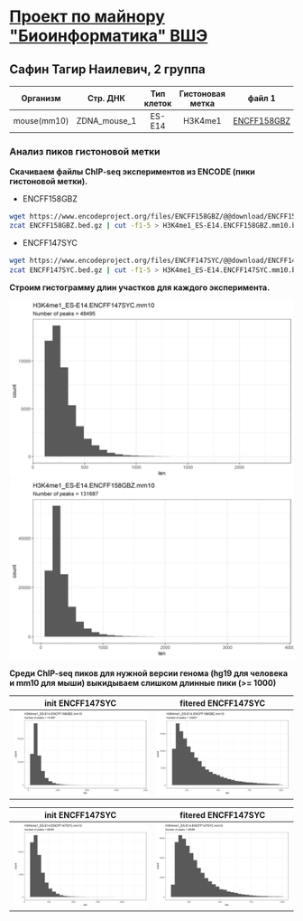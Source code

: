 # [Проект по майнору "Биоинформатика" ВШЭ](http://wiki.cs.hse.ru/%D0%9C%D0%B0%D0%B9%D0%BD%D0%BE%D1%80_%D0%91%D0%B8%D0%BE%D0%B8%D0%BD%D1%84%D0%BE%D1%80%D0%BC%D0%B0%D1%82%D0%B8%D0%BA%D0%B0_2_%D0%B3%D0%BE%D0%B4)
## Сафин Тагир Наилевич, 2 группа


|   Организм  |   Стр. ДНК   | Тип клеток | Гистоновая метка |    файл 1   |    файл 2   |
|:-----------:|:------------:|:----------:|:----------------:|:-----------:|:-----------:|
| mouse(mm10) | ZDNA_mouse_1 |   ES-E14   |      H3K4me1     | [ENCFF158GBZ](https://www.encodeproject.org/files/ENCFF158GBZ/) | [ENCFF147SYC](https://www.encodeproject.org/files/ENCFF147SYC/) |

### Анализ пиков гистоновой метки

**Скачиваем файлы ChIP-seq экспериментов из ENCODE (пики гистоновой метки).**

- ENCFF158GBZ
```bash
wget https://www.encodeproject.org/files/ENCFF158GBZ/@@download/ENCFF158GBZ.bed.gz
zcat ENCFF158GBZ.bed.gz | cut -f1-5 > H3K4me1_ES-E14.ENCFF158GBZ.mm10.bed
```
- ENCFF147SYC
```bash
wget https://www.encodeproject.org/files/ENCFF147SYC/@@download/ENCFF147SYC.bed.gz
zcat ENCFF147SYC.bed.gz | cut -f1-5 > H3K4me1_ES-E14.ENCFF147SYC.mm10.bed
```

**Строим гистограмму длин участков для каждого эксперимента.**

![](results/len_hist/len_hist.H3K4me1_ES-E14.ENCFF147SYC.mm10.png)
![](results/len_hist/len_hist.H3K4me1_ES-E14.ENCFF158GBZ.mm10.png)

**Среди ChIP-seq пиков для нужной версии генома (hg19 для человека и mm10 для мыши) выкидываем слишком длинные пики (>= 1000)**

init ENCFF147SYC             |  fitered ENCFF147SYC
:-------------------------:|:-------------------------:
![](results/filter_peaks/filter_peaks.H3K4me1_ES-E14.ENCFF158GBZ.mm10.init.hist.png)  |  ![](results/filter_peaks/filter_peaks.H3K4me1_ES-E14.ENCFF158GBZ.mm10.filtered.hist.png)

init ENCFF147SYC             |  fitered ENCFF147SYC
:-------------------------:|:-------------------------:
![](results/filter_peaks/filter_peaks.H3K4me1_ES-E14.ENCFF147SYC.mm10.init.hist.png)  |  ![](results/filter_peaks/filter_peaks.H3K4me1_ES-E14.ENCFF147SYC.mm10.filtered.hist.png)

